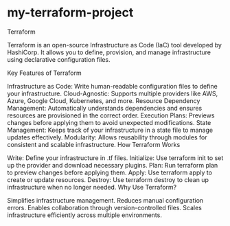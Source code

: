 # my-terraform-project
Terraform

Terraform is an open-source Infrastructure as Code (IaC) tool developed by HashiCorp. It allows you to define, provision, and manage infrastructure using declarative configuration files.

Key Features of Terraform

Infrastructure as Code: Write human-readable configuration files to define your infrastructure.
Cloud-Agnostic: Supports multiple providers like AWS, Azure, Google Cloud, Kubernetes, and more.
Resource Dependency Management: Automatically understands dependencies and ensures resources are provisioned in the correct order.
Execution Plans: Previews changes before applying them to avoid unexpected modifications.
State Management: Keeps track of your infrastructure in a state file to manage updates effectively.
Modularity: Allows reusability through modules for consistent and scalable infrastructure.
How Terraform Works

Write: Define your infrastructure in .tf files.
Initialize: Use terraform init to set up the provider and download necessary plugins.
Plan: Run terraform plan to preview changes before applying them.
Apply: Use terraform apply to create or update resources.
Destroy: Use terraform destroy to clean up infrastructure when no longer needed.
Why Use Terraform?

Simplifies infrastructure management.
Reduces manual configuration errors.
Enables collaboration through version-controlled files.
Scales infrastructure efficiently across multiple environments.
